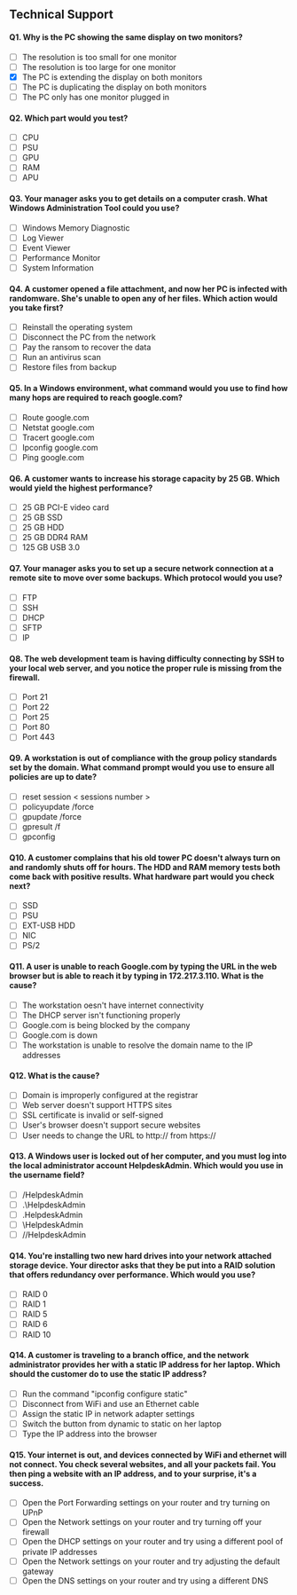 ## Technical Support

#### Q1. Why is the PC showing the same display on two monitors?

- [ ] The resolution is too small for one monitor
- [ ] The resolution is too large for one monitor
- [x] The PC is extending the display on both monitors
- [ ] The PC is duplicating the display on both monitors
- [ ] The PC only has one monitor plugged in

#### Q2. Which part would you test?

- [ ] CPU
- [ ] PSU
- [ ] GPU
- [ ] RAM
- [ ] APU

#### Q3. Your manager asks you to get details on a computer crash. What Windows Administration Tool could you use?

- [ ] Windows Memory Diagnostic
- [ ] Log Viewer
- [ ] Event Viewer
- [ ] Performance Monitor
- [ ] System Information

#### Q4. A customer opened a file attachment, and now her PC is infected with randomware. She's unable to open any of her files. Which action would you take first?

- [ ] Reinstall the operating system
- [ ] Disconnect the PC from the network
- [ ] Pay the ransom to recover the data
- [ ] Run an antivirus scan
- [ ] Restore files from backup

#### Q5. In a Windows environment, what command would you use to find how many hops are required to reach google.com?

- [ ] Route google.com
- [ ] Netstat google.com
- [ ] Tracert google.com
- [ ] Ipconfig google.com
- [ ] Ping google.com

#### Q6. A customer wants to increase his storage capacity by 25 GB. Which would yield the highest performance?

- [ ] 25 GB PCI-E video card
- [ ] 25 GB SSD
- [ ] 25 GB HDD
- [ ] 25 GB DDR4 RAM
- [ ] 125 GB USB 3.0

#### Q7. Your manager asks you to set up a secure network connection at a remote site to move over some backups. Which protocol would you use?

- [ ] FTP
- [ ] SSH
- [ ] DHCP
- [ ] SFTP
- [ ] IP

#### Q8. The web development team is having difficulty connecting by SSH to your local web server, and you notice the proper rule is missing from the firewall.

- [ ] Port 21
- [ ] Port 22
- [ ] Port 25
- [ ] Port 80
- [ ] Port 443

#### Q9. A workstation is out of compliance with the group policy standards set by the domain. What command prompt would you use to ensure all policies are up to date?

- [ ] reset session < sessions number >
- [ ] policyupdate /force
- [ ] gpupdate /force
- [ ] gpresult /f
- [ ] gpconfig

#### Q10. A customer complains that his old tower PC doesn't always turn on and randomly shuts off for hours. The HDD and RAM memory tests both come back with positive results. What hardware part would you check next?

- [ ] SSD
- [ ] PSU
- [ ] EXT-USB HDD
- [ ] NIC
- [ ] PS/2

#### Q11. A user is unable to reach Google.com by typing the URL in the web browser but is able to reach it by typing in 172.217.3.110. What is the cause?

- [ ] The workstation oesn't have internet connectivity
- [ ] The DHCP server isn't functioning properly
- [ ] Google.com is being blocked by the company
- [ ] Google.com is down
- [ ] The workstation is unable to resolve the domain name to the IP addresses

#### Q12. What is the cause?

- [ ] Domain is improperly configured at the registrar
- [ ] Web server doesn't support HTTPS sites
- [ ] SSL certificate is invalid or self-signed
- [ ] User's browser doesn't support secure websites
- [ ] User needs to change the URL to http:// from https://

#### Q13. A Windows user is locked out of her computer, and you must log into the local administrator account HelpdeskAdmin. Which would you use in the username field?

- [ ] /HelpdeskAdmin
- [ ] .\HelpdeskAdmin
- [ ] .HelpdeskAdmin
- [ ] \\HelpdeskAdmin
- [ ] //HelpdeskAdmin

#### Q14. You're installing two new hard drives into your network attached storage device. Your director asks that they be put into a RAID solution that offers redundancy over performance. Which would you use?

- [ ] RAID 0
- [ ] RAID 1
- [ ] RAID 5
- [ ] RAID 6
- [ ] RAID 10

#### Q14. A customer is traveling to a branch office, and the network administrator provides her with a static IP address for her laptop. Which should the customer do to use the static IP address?

- [ ] Run the command "ipconfig configure static"
- [ ] Disconnect from WiFi and use an Ethernet cable
- [ ] Assign the static IP in network adapter settings
- [ ] Switch the button from dynamic to static on her laptop
- [ ] Type the IP address into the browser

#### Q15. Your internet is out, and devices connected by WiFi and ethernet will not connect. You check several websites, and all your packets fail. You then ping a website with an IP address, and to your surprise, it's a success.

- [ ] Open the Port Forwarding settings on your router and try turning on UPnP
- [ ] Open the Network settings on your router and try turning off your firewall
- [ ] Open the DHCP settings on your router and try using a different pool of private IP addresses
- [ ] Open the Network settings on your router and try adjusting the default gateway
- [ ] Open the DNS settings on your router and try using a different DNS
